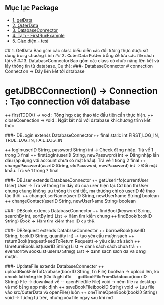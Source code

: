 <a name="ve-dau-trang"/>

## Mục lục Package
* [1. getData](#getData)
* [2. OuterData](#OuterData)
* [3. DatabaseConnector](#DatabaseConnector)
* [4. Tạm - FirstRunExample](#...)
* [5. Giao diện - test](#...)

<a name = "getData"/>
## 1. GetData
Bao gồm các class biểu diễn các đối tượng thực được sử dụng trong chương trình


<a name = "OuterData" />
## 2. OuterData
Folder trống <empty> để lưu các file sách tải về 


<a name = "DatabaseConnector" />
## 3. DatabaseConnector
Bao gồm các class có chức năng liên kết và lấy thông tin từ database.
Cụ thể:
###- DatabaseConnector 
# connection Connection -> Dây liên kết tới database

# getJDBCConnection() -> Connection : Tạo connection với database
++ firstTODO() -> void : Tổng hợp các thao tác đầu tiên cần thực hiện.
++ closeConnection -> void : Ngắt kết nối với database khi chương trình kết thúc


###- DBLogin extends DatabaseConnector
++ final static int FIRST_LOG_IN, TRUE_LOG_IN, FAIL_LOG_IN

++ logIn(userID String, password String) int -> Check đăng nhập. Trả về 1 trong 3 final
++ firstLogIn(userID String, newPassword) int -> Đăng nhập lần đầu (áp dụng với account chưa có mật khẩu). Trả về 1 trong 2 final
++ changePassword(userID String, oldPassword, newPassword) int -> Đổi mật khẩu. Trả về 1 trong 2 final


###- DBUser extends DatabaseConnector
++ getUserInfo(currentUser User) User -> Trả về thông tin đầy đủ của user hiện tại. Cơ bản thì User chung chung không lưu thông tin chi tiết, mà thường chỉ có userID để thao tác thôi.
++ changeUserName(userID String, newUserName String) boolean
++ changeContact(userID String, newUserName String) boolean
	 	

###- DBBook  extends DatabaseConnector
++ findBook(keyword String, searchBy int, sortBy int) List<Book> -> Hàm tìm kiếm chung
++ findBook(bookID String) Book -> Hàm tìm kiếm theo ID cụ thể.


###- DBRequest extends DatabaseConnector
++ borrowBook(userID String, bookID String, quantity int) -> tạo yêu cầu mượn sách
++ returnBook(requestNeedToReturn Request) -> yêu cầu trả sách
++ UnreturnBookList(userID String) List<Book> -> danh sách sách chưa trả
++ everBorrowBookList(userID String) List<Book> -> danh sách sách đã và đang mượn.


###- UpdateFile extends DatabaseConnector
++ uploadBookFileToDatabase(bookID String, fin File) boolean -> upload lên, ko check lại thông tin (tức là ghi đè)
-- getBookFileFromDatabase(bookID String) File -> download về
-- openFile(file File) void -> ném file ra desktop và mở bằng app mặc định
++ saveBookFile(bookID String) void -> Lưu file vào src/OuterData và openFile() luôn
++ oneTimeOpenBook(bookID String) void -> Tương tự trên, nhưng xóa file ngay sau khi mở







		
